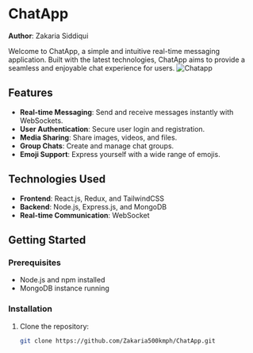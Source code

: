 # ChatApp

**Author**: Zakaria Siddiqui

Welcome to ChatApp, a simple and intuitive real-time messaging application. Built with the latest technologies, ChatApp aims to provide a seamless and enjoyable chat experience for users.
![Chatapp](https://i.pinimg.com/originals/90/94/7d/90947d33b4aceb637b9c0cb9ff4f3e30.gif)
## Features
- **Real-time Messaging**: Send and receive messages instantly with WebSockets.
- **User Authentication**: Secure user login and registration.
- **Media Sharing**: Share images, videos, and files.
- **Group Chats**: Create and manage chat groups.
- **Emoji Support**: Express yourself with a wide range of emojis.

## Technologies Used
- **Frontend**: React.js, Redux, and TailwindCSS
- **Backend**: Node.js, Express.js, and MongoDB
- **Real-time Communication**: WebSocket

## Getting Started

### Prerequisites
- Node.js and npm installed
- MongoDB instance running

### Installation
1. Clone the repository:
   ```bash
   git clone https://github.com/Zakaria500kmph/ChatApp.git
